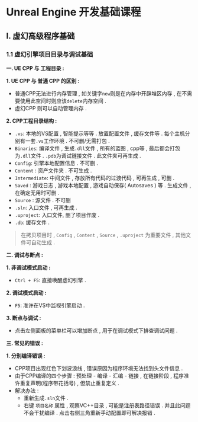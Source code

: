 
# Unreal Engine 开发基础课程

## Ⅰ. 虚幻高级程序基础

### 1.1 虚幻引擎项目目录与调试基础 

**一. UE CPP 与 工程目录  :**

**1. UE CPP 与 普通 CPP 的区别 :**

- 普通CPP无法进行内存管理 ,  如关键字`new`则是在内存中开辟堆区内存 , 在不需要使用此空间时则应该`delete`内存空间 .  
- 虚幻CPP 则可以自动管理内存 . 

**2. CPP工程目录结构 :**

- `.vs`:  本地的VS配置 ,  智能提示等等 .  放置配置文件 ,  缓存文件等 .  每个主机分别有一套`.vs`工作环境 .  不可删/无需打包 .
- `Binaries`:  编译文件 ,  生成`.dll`文件 ,  所有的蓝图 ,  cpp等 ,  最后都会打包为`.dll`文件 .  `.pdb`为调试链接文件 .  此文件夹可再生成 .
- `Config`:  引擎本地配置信息 .  不可删 .
- `Content` :  资产文件夹 .  不可生成 .
- `Intermediate`:  中间文件 ,  存放所有代码的过渡代码 ,  可再生成 ,  可删 .
- `Saved` :  游戏日志 ,  游戏本地配置 ,  游戏自动保存( Autosaves ) 等 .  生成文件 ,  在确定无用时可删 .
- `Source` :  源文件 .  不可删
- `.sln`:  入口文件 ,  可再生成 .
- `.uproject`:  入口文件, 删了项目作废 .
- `.db`:  缓存文件 .

>在拷贝项目时 ,  `Config` , `Content` , `Source` , `.uproject` 为重要文件 ,  其他文件可自动生成 .


**二. 调试与断点 :**

**1. 非调试模式启动 :**

- `Ctrl + F5`:  直接唤醒虚幻引擎 .  

**2. 调试模式启动 :**

- `F5`:  准许在VS中监视引擎启动 .

**3. 断点与调试 :**

- 点击左侧面板的菜单栏可以增加断点 ,  用于在调试模式下排查调试问题 .

**三. 常见的错误 :**

**1. 分别编译错误 :**

- CPP项目出现红色下划波浪线 ,  错误原因为程序环境无法找到头文件信息 .
- 由于CPP编译的四个步骤 :  预处理 - 编译 - 汇编 - 链接 ,  在链接阶段 ,  程序准许重复声明(程序带花括号) ,  但禁止重复定义 .
- 解决办法 :  
	- 重新生成`.sln`文件 .
	- 右键 `项目名称` 属性 ,  观察VC++目录 ,  可能是注册表路径错误 .  并且此问题不会干扰编译 .  点击右侧三角重新手动配置即可解决报错 .